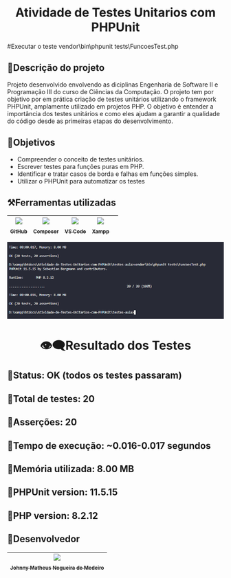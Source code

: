 <h1 align="center"> Atividade de Testes Unitarios com PHPUnit</h1>
#Executar o teste
vendor\bin\phpunit tests\FuncoesTest.php

## 🔷Descrição do projeto
<p>Projeto desenvolvido envolvendo as diciplinas Engenharia de Software II e Programação III do curso de Ciências da Computação. O projeto tem por objetivo por em prática criação de testes unitários utilizando o framework PHPUnit, amplamente utilizado em projetos PHP. O objetivo é entender a importância dos testes unitários e como eles ajudam a garantir a qualidade do código desde as primeiras etapas do desenvolvimento.</p>


 ## 🔷Objetivos

 - Compreender o conceito de testes unitários.
 - Escrever testes para funções puras em PHP.
 - Identificar e tratar casos de borda e falhas em funções simples.
 - Utilizar o PHPUnit para automatizar os testes

## ⚒️Ferramentas utilizadas
|[<img src="https://github.githubassets.com/images/modules/logos_page/GitHub-Mark.png" width=115><br><sub>GitHub</sub>](https://github.com/) | [<img src="https://getcomposer.org/img/logo-composer-transparent.png" width=115><br><sub>Composer</sub>](https://getcomposer.org/) |[<img src="https://upload.wikimedia.org/wikipedia/commons/9/9a/Visual_Studio_Code_1.35_icon.svg" width=115><br><sub>VS Code</sub>](https://code.visualstudio.com/) | [<img src="https://www.apachefriends.org/images/xampp-logo-ac950edf.svg" width=115><br><sub>Xampp</sub>](https://www.apachefriends.org/pt_br/index.html)||
| :---: | :---: | :---: | :---: | :---: |

<p align="center">
<img src="https://github.com/JohnnyMatheus/Atividade-de-Testes-Unitarios-com-PHPUnit/blob/main/imagens/teste.png"/>
</p>

<h1 texte align="center">👁️‍🗨️Resultado dos Testes</h1>

## 🔸Status: OK (todos os testes passaram)
## 🔸Total de testes: 20
## 🔸Asserções: 20
## 🔸Tempo de execução: ~0.016-0.017 segundos
## 🔸Memória utilizada: 8.00 MB
## 🔸PHPUnit version: 11.5.15
## 🔸PHP version: 8.2.12

## 🧠Desenvolvedor
| [<img src="https://avatars.githubusercontent.com/u/128015032?v=4" width=115><br><sub>Johnny Matheus Nogueira de Medeiro</sub>](https://github.com/JohnnyMatheus) |
| :---: 
